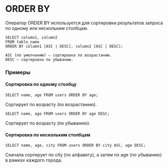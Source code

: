 #  ORDER BY

Оператор ORDER BY используется для сортировки результатов запроса по одному или нескольким столбцам.

```
SELECT column1, column2
FROM table_name
ORDER BY column1 [ASC | DESC], column2 [ASC | DESC];
```
    ASC (по умолчанию) — сортировка по возрастанию.
    DESC — сортировка по убыванию.

### Примеры 
#### Сортировка по одному столбцу
```
SELECT name, age FROM users ORDER BY age;
```
Сортирует по возрасту (по возрастанию).
```
SELECT name, age FROM users ORDER BY age DESC;
```
Сортирует по возрасту (по убыванию).

#### Сортировка по нескольким столбцам
```
SELECT name, age, city FROM users ORDER BY city ASC, age DESC;
```
Сначала сортирует по city (по алфавиту), а затем по age (по убыванию) в рамках каждого города.


